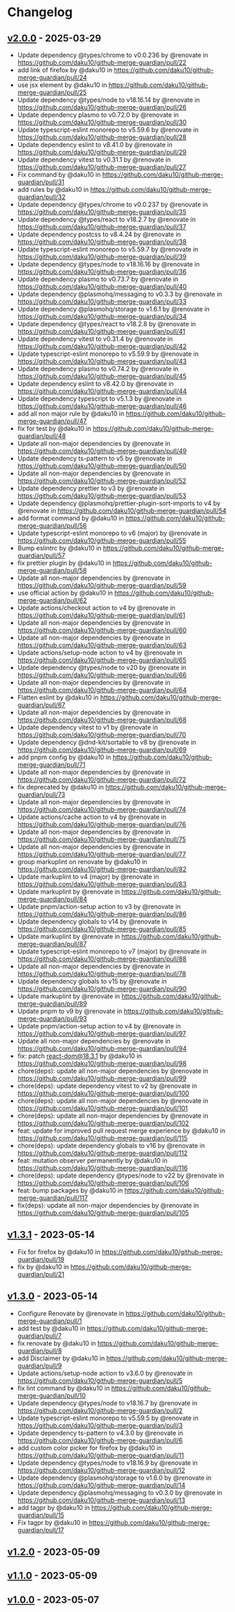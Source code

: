 # Changelog

## [v2.0.0](https://github.com/daku10/github-merge-guardian/compare/v1.3.1...v2.0.0) - 2025-03-29
- Update dependency @types/chrome to v0.0.236 by @renovate in https://github.com/daku10/github-merge-guardian/pull/22
- add link of firefox by @daku10 in https://github.com/daku10/github-merge-guardian/pull/24
- use jsx element by @daku10 in https://github.com/daku10/github-merge-guardian/pull/25
- Update dependency @types/node to v18.16.14 by @renovate in https://github.com/daku10/github-merge-guardian/pull/26
- Update dependency plasmo to v0.72.0 by @renovate in https://github.com/daku10/github-merge-guardian/pull/30
- Update typescript-eslint monorepo to v5.59.6 by @renovate in https://github.com/daku10/github-merge-guardian/pull/28
- Update dependency eslint to v8.41.0 by @renovate in https://github.com/daku10/github-merge-guardian/pull/29
- Update dependency vitest to v0.31.1 by @renovate in https://github.com/daku10/github-merge-guardian/pull/27
- Fix command by @daku10 in https://github.com/daku10/github-merge-guardian/pull/31
- add rules by @daku10 in https://github.com/daku10/github-merge-guardian/pull/32
- Update dependency @types/chrome to v0.0.237 by @renovate in https://github.com/daku10/github-merge-guardian/pull/35
- Update dependency @types/react to v18.2.7 by @renovate in https://github.com/daku10/github-merge-guardian/pull/37
- Update dependency postcss to v8.4.24 by @renovate in https://github.com/daku10/github-merge-guardian/pull/38
- Update typescript-eslint monorepo to v5.59.7 by @renovate in https://github.com/daku10/github-merge-guardian/pull/39
- Update dependency @types/node to v18.16.16 by @renovate in https://github.com/daku10/github-merge-guardian/pull/36
- Update dependency plasmo to v0.73.7 by @renovate in https://github.com/daku10/github-merge-guardian/pull/40
- Update dependency @plasmohq/messaging to v0.3.3 by @renovate in https://github.com/daku10/github-merge-guardian/pull/33
- Update dependency @plasmohq/storage to v1.6.1 by @renovate in https://github.com/daku10/github-merge-guardian/pull/34
- Update dependency @types/react to v18.2.8 by @renovate in https://github.com/daku10/github-merge-guardian/pull/41
- Update dependency vitest to v0.31.4 by @renovate in https://github.com/daku10/github-merge-guardian/pull/42
- Update typescript-eslint monorepo to v5.59.9 by @renovate in https://github.com/daku10/github-merge-guardian/pull/43
- Update dependency plasmo to v0.74.2 by @renovate in https://github.com/daku10/github-merge-guardian/pull/45
- Update dependency eslint to v8.42.0 by @renovate in https://github.com/daku10/github-merge-guardian/pull/44
- Update dependency typescript to v5.1.3 by @renovate in https://github.com/daku10/github-merge-guardian/pull/46
- add all non major rule by @daku10 in https://github.com/daku10/github-merge-guardian/pull/47
- fix for test by @daku10 in https://github.com/daku10/github-merge-guardian/pull/48
- Update all non-major dependencies by @renovate in https://github.com/daku10/github-merge-guardian/pull/49
- Update dependency ts-pattern to v5 by @renovate in https://github.com/daku10/github-merge-guardian/pull/50
- Update all non-major dependencies by @renovate in https://github.com/daku10/github-merge-guardian/pull/52
- Update dependency prettier to v3 by @renovate in https://github.com/daku10/github-merge-guardian/pull/53
- Update dependency @plasmohq/prettier-plugin-sort-imports to v4 by @renovate in https://github.com/daku10/github-merge-guardian/pull/54
- add format command by @daku10 in https://github.com/daku10/github-merge-guardian/pull/56
- Update typescript-eslint monorepo to v6 (major) by @renovate in https://github.com/daku10/github-merge-guardian/pull/55
- Bump eslintrc by @daku10 in https://github.com/daku10/github-merge-guardian/pull/57
- fix prettier plugin by @daku10 in https://github.com/daku10/github-merge-guardian/pull/58
- Update all non-major dependencies by @renovate in https://github.com/daku10/github-merge-guardian/pull/59
- use official action by @daku10 in https://github.com/daku10/github-merge-guardian/pull/62
- Update actions/checkout action to v4 by @renovate in https://github.com/daku10/github-merge-guardian/pull/61
- Update all non-major dependencies by @renovate in https://github.com/daku10/github-merge-guardian/pull/60
- Update all non-major dependencies by @renovate in https://github.com/daku10/github-merge-guardian/pull/63
- Update actions/setup-node action to v4 by @renovate in https://github.com/daku10/github-merge-guardian/pull/65
- Update dependency @types/node to v20 by @renovate in https://github.com/daku10/github-merge-guardian/pull/66
- Update all non-major dependencies by @renovate in https://github.com/daku10/github-merge-guardian/pull/64
- Flatten eslint by @daku10 in https://github.com/daku10/github-merge-guardian/pull/67
- Update all non-major dependencies by @renovate in https://github.com/daku10/github-merge-guardian/pull/68
- Update dependency vitest to v1 by @renovate in https://github.com/daku10/github-merge-guardian/pull/70
- Update dependency @dnd-kit/sortable to v8 by @renovate in https://github.com/daku10/github-merge-guardian/pull/69
- add pnpm config by @daku10 in https://github.com/daku10/github-merge-guardian/pull/71
- Update all non-major dependencies by @renovate in https://github.com/daku10/github-merge-guardian/pull/72
- fix deprecated by @daku10 in https://github.com/daku10/github-merge-guardian/pull/73
- Update all non-major dependencies by @renovate in https://github.com/daku10/github-merge-guardian/pull/74
- Update actions/cache action to v4 by @renovate in https://github.com/daku10/github-merge-guardian/pull/76
- Update all non-major dependencies by @renovate in https://github.com/daku10/github-merge-guardian/pull/75
- Update all non-major dependencies by @renovate in https://github.com/daku10/github-merge-guardian/pull/77
- group markuplint on renovate by @daku10 in https://github.com/daku10/github-merge-guardian/pull/82
- Update markuplint to v4 (major) by @renovate in https://github.com/daku10/github-merge-guardian/pull/83
- Update markuplint by @renovate in https://github.com/daku10/github-merge-guardian/pull/84
- Update pnpm/action-setup action to v3 by @renovate in https://github.com/daku10/github-merge-guardian/pull/86
- Update dependency globals to v14 by @renovate in https://github.com/daku10/github-merge-guardian/pull/85
- Update markuplint by @renovate in https://github.com/daku10/github-merge-guardian/pull/87
- Update typescript-eslint monorepo to v7 (major) by @renovate in https://github.com/daku10/github-merge-guardian/pull/88
- Update all non-major dependencies by @renovate in https://github.com/daku10/github-merge-guardian/pull/78
- Update dependency globals to v15 by @renovate in https://github.com/daku10/github-merge-guardian/pull/90
- Update markuplint by @renovate in https://github.com/daku10/github-merge-guardian/pull/89
- Update pnpm to v9 by @renovate in https://github.com/daku10/github-merge-guardian/pull/93
- Update pnpm/action-setup action to v4 by @renovate in https://github.com/daku10/github-merge-guardian/pull/97
- Update all non-major dependencies by @renovate in https://github.com/daku10/github-merge-guardian/pull/94
- fix: patch react-dom@18.3.1 by @daku10 in https://github.com/daku10/github-merge-guardian/pull/98
- chore(deps): update all non-major dependencies by @renovate in https://github.com/daku10/github-merge-guardian/pull/99
- chore(deps): update dependency vitest to v2 by @renovate in https://github.com/daku10/github-merge-guardian/pull/100
- chore(deps): update all non-major dependencies by @renovate in https://github.com/daku10/github-merge-guardian/pull/101
- chore(deps): update all non-major dependencies by @renovate in https://github.com/daku10/github-merge-guardian/pull/102
- feat: update for improved pull request merge experience by @daku10 in https://github.com/daku10/github-merge-guardian/pull/115
- chore(deps): update dependency globals to v16 by @renovate in https://github.com/daku10/github-merge-guardian/pull/112
- feat: mutation observer permanently by @daku10 in https://github.com/daku10/github-merge-guardian/pull/116
- chore(deps): update dependency @types/node to v22 by @renovate in https://github.com/daku10/github-merge-guardian/pull/106
- feat: bump packages by @daku10 in https://github.com/daku10/github-merge-guardian/pull/117
- fix(deps): update all non-major dependencies by @renovate in https://github.com/daku10/github-merge-guardian/pull/105

## [v1.3.1](https://github.com/daku10/github-merge-guardian/compare/v1.3.0...v1.3.1) - 2023-05-14
- Fix for firefox by @daku10 in https://github.com/daku10/github-merge-guardian/pull/19
- fix by @daku10 in https://github.com/daku10/github-merge-guardian/pull/21

## [v1.3.0](https://github.com/daku10/github-merge-guardian/compare/v1.2.0...v1.3.0) - 2023-05-14
- Configure Renovate by @renovate in https://github.com/daku10/github-merge-guardian/pull/1
- add test by @daku10 in https://github.com/daku10/github-merge-guardian/pull/7
- fix renovate by @daku10 in https://github.com/daku10/github-merge-guardian/pull/8
- add Disclaimer by @daku10 in https://github.com/daku10/github-merge-guardian/pull/9
- Update actions/setup-node action to v3.6.0 by @renovate in https://github.com/daku10/github-merge-guardian/pull/5
- fix lint command by @daku10 in https://github.com/daku10/github-merge-guardian/pull/10
- Update dependency @types/node to v18.16.7 by @renovate in https://github.com/daku10/github-merge-guardian/pull/2
- Update typescript-eslint monorepo to v5.59.5 by @renovate in https://github.com/daku10/github-merge-guardian/pull/3
- Update dependency ts-pattern to v4.3.0 by @renovate in https://github.com/daku10/github-merge-guardian/pull/6
- add custom color picker for firefox by @daku10 in https://github.com/daku10/github-merge-guardian/pull/11
- Update dependency @types/node to v18.16.9 by @renovate in https://github.com/daku10/github-merge-guardian/pull/12
- Update dependency @plasmohq/storage to v1.6.0 by @renovate in https://github.com/daku10/github-merge-guardian/pull/14
- Update dependency @plasmohq/messaging to v0.3.0 by @renovate in https://github.com/daku10/github-merge-guardian/pull/13
- add tagpr by @daku10 in https://github.com/daku10/github-merge-guardian/pull/15
- Fix tagpr by @daku10 in https://github.com/daku10/github-merge-guardian/pull/17

## [v1.2.0](https://github.com/daku10/github-merge-guardian/compare/v1.1.0...v1.2.0) - 2023-05-09

## [v1.1.0](https://github.com/daku10/github-merge-guardian/compare/v1.0.0...v1.1.0) - 2023-05-09

## [v1.0.0](https://github.com/daku10/github-merge-guardian/commits/v1.0.0) - 2023-05-07

